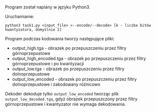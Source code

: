 Program został napiany w języku Python3.

Uruchamianie:

`python3 task1.py <input_file> <--encode/--decode> [k - liczba bitów kwantyzatora, domyślnie 2]`

Program podczas kodowania tworzy następujące pliki:
- output_high.tga - obrazek po przepuszczeniu przez filtry górnoprzepustowe
- output_high_encoded.tga - obrazek po przepuszczeniu przez filtry górnoprzepustowe i po kwantyzacji
- output_low.tga - obrazek po przepuszczeniu przez filtry dolnoprzepustowe
- output_low_encoded - obrazek po przepuszczeniu przez filtry dolnoprzepustowe i zakodowany różnicowo

Dekoder dekoduje tylko `output_low_encoded` tworząc plik `output_low_decoded.tga`, gdyż obrazek przepuszczony przez filtry górnoprzepustowe i kwantyzator nie wymaga dekodowania.
